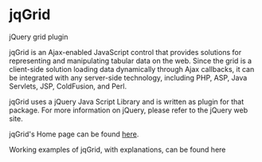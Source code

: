 jqGrid
======

jQuery grid plugin

jqGrid is an Ajax-enabled JavaScript control that provides solutions for 
representing and manipulating tabular data on the web. Since the grid is a 
client-side solution loading data dynamically through Ajax callbacks, it can be
integrated with any server-side technology, including PHP, ASP, Java Servlets, 
JSP, ColdFusion, and Perl.

jqGrid uses a jQuery Java Script Library and is written as plugin for that 
package. For more information on jQuery, please refer to the jQuery web site.

jqGrid's Home page can be found <a href="http://www.trirand.com/blog">here</a>.

Working examples of jqGrid, with explanations, can be found here
